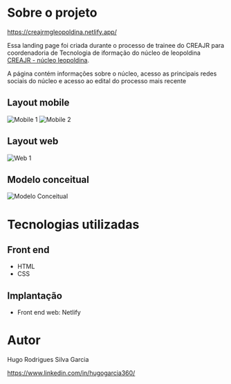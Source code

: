 # Sobre o projeto

https://creajrmgleopoldina.netlify.app/

Essa landing page foi criada durante o processo de trainee do CREAJR para coordenadoria de Tecnologia de iformação do núcleo de leopoldina [CREAJR - núcleo leopoldina](https://www.linkedin.com/company/crea-jr-mg-n%C3%BAcleo-leopoldina/).

A página contém informações sobre o núcleo, acesso as principais redes sociais do núcleo e acesso ao edital do processo mais recente

## Layout mobile
![Mobile 1](https://github.com/hugogacia360/trainee-creaJrMg-Leopoldina/images/repo/mobile1.png) ![Mobile 2](https://github.com/hugogacia360/trainee-creaJrMg-Leopoldina/images/repo/mobile2.png)

## Layout web
![Web 1](https://github.com/hugogacia360/trainee-creaJrMg-Leopoldina/images/repo/web1.jpeg)


## Modelo conceitual
![Modelo Conceitual](https://github.com/hugogacia360/trainee-creaJrMg-Leopoldina/images/repo/conceito.webp)

# Tecnologias utilizadas
## Front end
- HTML
- CSS
## Implantação
- Front end web: Netlify

# Autor

Hugo Rodrigues Silva Garcia

https://www.linkedin.com/in/hugogarcia360/

